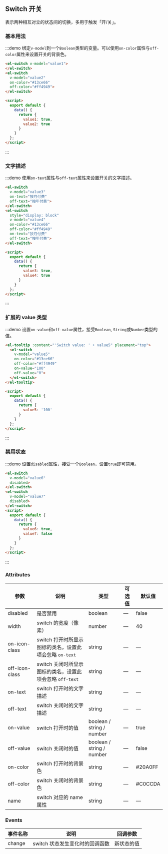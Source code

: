 <style>
  .demo-box.demo-switch {
    .el-switch {
      margin: 20px 20px 20px 0;
    }
  }
</style>

<script>
  export default {
    data() {
      return {
        value1: true,
        value2: true,
        value3: true,
        value4: true,
        value5: '100',
        value6: true,
        value7: false
      }
    }
  };
</script>

## Switch 开关

表示两种相互对立的状态间的切换，多用于触发「开/关」。

### 基本用法

:::demo 绑定`v-model`到一个`Boolean`类型的变量。可以使用`on-color`属性与`off-color`属性来设置开关的背景色。

```html
<el-switch v-model="value1">
</el-switch>
<el-switch
  v-model="value2"
  on-color="#13ce66"
  off-color="#ff4949">
</el-switch>

<script>
  export default {
    data() {
      return {
        value1: true,
        value2: true
      }
    }
  };
</script>
```
:::

### 文字描述

:::demo 使用`on-text`属性与`off-text`属性来设置开关的文字描述。

```html
<el-switch
  v-model="value3"
  on-text="按月付费"
  off-text="按年付费">
</el-switch>
<el-switch
  style="display: block"
  v-model="value4"
  on-color="#13ce66"
  off-color="#ff4949"
  on-text="按月付费"
  off-text="按年付费">
</el-switch>

<script>
  export default {
    data() {
      return {
        value3: true,
        value4: true
      }
    }
  };
</script>
```
:::

### 扩展的 value 类型

:::demo 设置`on-value`和`off-value`属性，接受`Boolean`, `String`或`Number`类型的值。

```html
<el-tooltip :content="'Switch value: ' + value5" placement="top">
  <el-switch
    v-model="value5"
    on-color="#13ce66"
    off-color="#ff4949"
    on-value="100"
    off-value="0">
  </el-switch>
</el-tooltip>

<script>
  export default {
    data() {
      return {
        value5: '100'
      }
    }
  };
</script>
```

:::

### 禁用状态

:::demo 设置`disabled`属性，接受一个`Boolean`，设置`true`即可禁用。


```html
<el-switch
  v-model="value6"
  disabled>
</el-switch>
<el-switch
  v-model="value7"
  disabled>
</el-switch>
<script>
  export default {
    data() {
      return {
        value6: true,
        value7: false
      }
    }
  };
</script>
```
:::


### Attributes

| 参数      | 说明    | 类型      | 可选值       | 默认值   |
|---------- |-------- |---------- |-------------  |-------- |
| disabled  | 是否禁用    | boolean   | — | false   |
| width  | switch 的宽度（像素）    | number   | — | 40 |
| on-icon-class  | switch 打开时所显示图标的类名，设置此项会忽略 `on-text`    | string   | — | — |
| off-icon-class  | switch 关闭时所显示图标的类名，设置此项会忽略 `off-text`    | string   | — | — |
| on-text  | switch 打开时的文字描述    | string   | — | — |
| off-text  | switch 关闭时的文字描述    | string   | — | — |
| on-value  | switch 打开时的值    | boolean / string / number | — | true |
| off-value  | switch 关闭时的值    | boolean / string / number | — | false |
| on-color  | switch 打开时的背景色    | string   | — | #20A0FF |
| off-color  | switch 关闭时的背景色    | string   | — | #C0CCDA |
| name  | switch 对应的 name 属性    | string   | — | — |

### Events
| 事件名称      | 说明    | 回调参数      |
|---------- |-------- |---------- |
| change  | switch 状态发生变化时的回调函数    | 新状态的值 |
